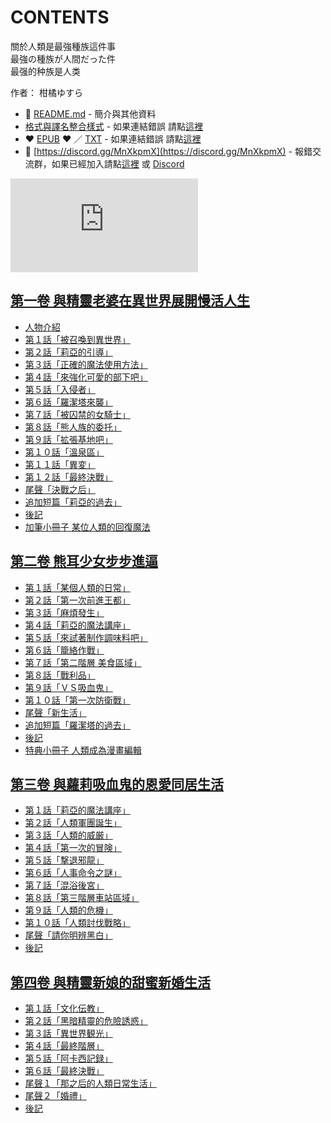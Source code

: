 # CONTENTS

關於人類是最強種族這件事  
最強の種族が人間だった件  
最强的种族是人类  

作者： 柑橘ゆすら  



- :closed_book: [README.md](README.md) - 簡介與其他資料
- [格式與譯名整合樣式](https://github.com/bluelovers/node-novel/blob/master/lib/locales/%E9%97%9C%E6%96%BC%E4%BA%BA%E9%A1%9E%E6%98%AF%E6%9C%80%E5%BC%B7%E7%A8%AE%E6%97%8F%E9%80%99%E4%BB%B6%E4%BA%8B.ts) - 如果連結錯誤 請點[這裡](https://github.com/bluelovers/node-novel/blob/master/lib/locales/)
-  :heart: [EPUB](https://gitlab.com/demonovel/epub-txt/blob/master/wenku8/%E9%97%9C%E6%96%BC%E4%BA%BA%E9%A1%9E%E6%98%AF%E6%9C%80%E5%BC%B7%E7%A8%AE%E6%97%8F%E9%80%99%E4%BB%B6%E4%BA%8B.epub) :heart:  ／ [TXT](https://gitlab.com/demonovel/epub-txt/blob/master/wenku8/out/%E9%97%9C%E6%96%BC%E4%BA%BA%E9%A1%9E%E6%98%AF%E6%9C%80%E5%BC%B7%E7%A8%AE%E6%97%8F%E9%80%99%E4%BB%B6%E4%BA%8B.out.txt) - 如果連結錯誤 請點[這裡](https://gitlab.com/demonovel/epub-txt/blob/master/wenku8/)
- :mega: [https://discord.gg/MnXkpmX](https://discord.gg/MnXkpmX) - 報錯交流群，如果已經加入請點[這裡](https://discordapp.com/channels/467794087769014273/467794088285175809) 或 [Discord](https://discordapp.com/channels/@me)


![導航目錄](https://chart.apis.google.com/chart?cht=qr&chs=150x150&chl=https://gitlab.com/novel-group/txt-source/blob/master/wenku8/關於人類是最強種族這件事/導航目錄.md "導航目錄")




## [第一卷 與精靈老婆在異世界展開慢活人生](00000_%E7%AC%AC%E4%B8%80%E5%8D%B7%20%E8%88%87%E7%B2%BE%E9%9D%88%E8%80%81%E5%A9%86%E5%9C%A8%E7%95%B0%E4%B8%96%E7%95%8C%E5%B1%95%E9%96%8B%E6%85%A2%E6%B4%BB%E4%BA%BA%E7%94%9F)

- [人物介紹](00000_%E7%AC%AC%E4%B8%80%E5%8D%B7%20%E8%88%87%E7%B2%BE%E9%9D%88%E8%80%81%E5%A9%86%E5%9C%A8%E7%95%B0%E4%B8%96%E7%95%8C%E5%B1%95%E9%96%8B%E6%85%A2%E6%B4%BB%E4%BA%BA%E7%94%9F/00010_%E4%BA%BA%E7%89%A9%E4%BB%8B%E7%B4%B9.txt)
- [第１話「被召喚到異世界」](00000_%E7%AC%AC%E4%B8%80%E5%8D%B7%20%E8%88%87%E7%B2%BE%E9%9D%88%E8%80%81%E5%A9%86%E5%9C%A8%E7%95%B0%E4%B8%96%E7%95%8C%E5%B1%95%E9%96%8B%E6%85%A2%E6%B4%BB%E4%BA%BA%E7%94%9F/00020_%E7%AC%AC%EF%BC%91%E8%A9%B1%E3%80%8C%E8%A2%AB%E5%8F%AC%E5%96%9A%E5%88%B0%E7%95%B0%E4%B8%96%E7%95%8C%E3%80%8D.txt)
- [第２話「莉亞的引導」](00000_%E7%AC%AC%E4%B8%80%E5%8D%B7%20%E8%88%87%E7%B2%BE%E9%9D%88%E8%80%81%E5%A9%86%E5%9C%A8%E7%95%B0%E4%B8%96%E7%95%8C%E5%B1%95%E9%96%8B%E6%85%A2%E6%B4%BB%E4%BA%BA%E7%94%9F/00030_%E7%AC%AC%EF%BC%92%E8%A9%B1%E3%80%8C%E8%8E%89%E4%BA%9E%E7%9A%84%E5%BC%95%E5%B0%8E%E3%80%8D.txt)
- [第３話「正確的魔法使用方法」](00000_%E7%AC%AC%E4%B8%80%E5%8D%B7%20%E8%88%87%E7%B2%BE%E9%9D%88%E8%80%81%E5%A9%86%E5%9C%A8%E7%95%B0%E4%B8%96%E7%95%8C%E5%B1%95%E9%96%8B%E6%85%A2%E6%B4%BB%E4%BA%BA%E7%94%9F/00040_%E7%AC%AC%EF%BC%93%E8%A9%B1%E3%80%8C%E6%AD%A3%E7%A2%BA%E7%9A%84%E9%AD%94%E6%B3%95%E4%BD%BF%E7%94%A8%E6%96%B9%E6%B3%95%E3%80%8D.txt)
- [第４話「來強化可愛的部下吧」](00000_%E7%AC%AC%E4%B8%80%E5%8D%B7%20%E8%88%87%E7%B2%BE%E9%9D%88%E8%80%81%E5%A9%86%E5%9C%A8%E7%95%B0%E4%B8%96%E7%95%8C%E5%B1%95%E9%96%8B%E6%85%A2%E6%B4%BB%E4%BA%BA%E7%94%9F/00050_%E7%AC%AC%EF%BC%94%E8%A9%B1%E3%80%8C%E4%BE%86%E5%BC%B7%E5%8C%96%E5%8F%AF%E6%84%9B%E7%9A%84%E9%83%A8%E4%B8%8B%E5%90%A7%E3%80%8D.txt)
- [第５話「入侵者」](00000_%E7%AC%AC%E4%B8%80%E5%8D%B7%20%E8%88%87%E7%B2%BE%E9%9D%88%E8%80%81%E5%A9%86%E5%9C%A8%E7%95%B0%E4%B8%96%E7%95%8C%E5%B1%95%E9%96%8B%E6%85%A2%E6%B4%BB%E4%BA%BA%E7%94%9F/00060_%E7%AC%AC%EF%BC%95%E8%A9%B1%E3%80%8C%E5%85%A5%E4%BE%B5%E8%80%85%E3%80%8D.txt)
- [第６話「羅潔塔來襲」](00000_%E7%AC%AC%E4%B8%80%E5%8D%B7%20%E8%88%87%E7%B2%BE%E9%9D%88%E8%80%81%E5%A9%86%E5%9C%A8%E7%95%B0%E4%B8%96%E7%95%8C%E5%B1%95%E9%96%8B%E6%85%A2%E6%B4%BB%E4%BA%BA%E7%94%9F/00070_%E7%AC%AC%EF%BC%96%E8%A9%B1%E3%80%8C%E7%BE%85%E6%BD%94%E5%A1%94%E4%BE%86%E8%A5%B2%E3%80%8D.txt)
- [第７話「被囚禁的女騎士」](00000_%E7%AC%AC%E4%B8%80%E5%8D%B7%20%E8%88%87%E7%B2%BE%E9%9D%88%E8%80%81%E5%A9%86%E5%9C%A8%E7%95%B0%E4%B8%96%E7%95%8C%E5%B1%95%E9%96%8B%E6%85%A2%E6%B4%BB%E4%BA%BA%E7%94%9F/00080_%E7%AC%AC%EF%BC%97%E8%A9%B1%E3%80%8C%E8%A2%AB%E5%9B%9A%E7%A6%81%E7%9A%84%E5%A5%B3%E9%A8%8E%E5%A3%AB%E3%80%8D.txt)
- [第８話「熊人族的委托」](00000_%E7%AC%AC%E4%B8%80%E5%8D%B7%20%E8%88%87%E7%B2%BE%E9%9D%88%E8%80%81%E5%A9%86%E5%9C%A8%E7%95%B0%E4%B8%96%E7%95%8C%E5%B1%95%E9%96%8B%E6%85%A2%E6%B4%BB%E4%BA%BA%E7%94%9F/00090_%E7%AC%AC%EF%BC%98%E8%A9%B1%E3%80%8C%E7%86%8A%E4%BA%BA%E6%97%8F%E7%9A%84%E5%A7%94%E6%89%98%E3%80%8D.txt)
- [第９話「拡張基地吧」](00000_%E7%AC%AC%E4%B8%80%E5%8D%B7%20%E8%88%87%E7%B2%BE%E9%9D%88%E8%80%81%E5%A9%86%E5%9C%A8%E7%95%B0%E4%B8%96%E7%95%8C%E5%B1%95%E9%96%8B%E6%85%A2%E6%B4%BB%E4%BA%BA%E7%94%9F/00100_%E7%AC%AC%EF%BC%99%E8%A9%B1%E3%80%8C%E6%8B%A1%E5%BC%B5%E5%9F%BA%E5%9C%B0%E5%90%A7%E3%80%8D.txt)
- [第１０話「溫泉區」](00000_%E7%AC%AC%E4%B8%80%E5%8D%B7%20%E8%88%87%E7%B2%BE%E9%9D%88%E8%80%81%E5%A9%86%E5%9C%A8%E7%95%B0%E4%B8%96%E7%95%8C%E5%B1%95%E9%96%8B%E6%85%A2%E6%B4%BB%E4%BA%BA%E7%94%9F/00110_%E7%AC%AC%EF%BC%91%EF%BC%90%E8%A9%B1%E3%80%8C%E6%BA%AB%E6%B3%89%E5%8D%80%E3%80%8D.txt)
- [第１１話「異変」](00000_%E7%AC%AC%E4%B8%80%E5%8D%B7%20%E8%88%87%E7%B2%BE%E9%9D%88%E8%80%81%E5%A9%86%E5%9C%A8%E7%95%B0%E4%B8%96%E7%95%8C%E5%B1%95%E9%96%8B%E6%85%A2%E6%B4%BB%E4%BA%BA%E7%94%9F/00120_%E7%AC%AC%EF%BC%91%EF%BC%91%E8%A9%B1%E3%80%8C%E7%95%B0%E5%A4%89%E3%80%8D.txt)
- [第１２話「最終決戰」](00000_%E7%AC%AC%E4%B8%80%E5%8D%B7%20%E8%88%87%E7%B2%BE%E9%9D%88%E8%80%81%E5%A9%86%E5%9C%A8%E7%95%B0%E4%B8%96%E7%95%8C%E5%B1%95%E9%96%8B%E6%85%A2%E6%B4%BB%E4%BA%BA%E7%94%9F/00130_%E7%AC%AC%EF%BC%91%EF%BC%92%E8%A9%B1%E3%80%8C%E6%9C%80%E7%B5%82%E6%B1%BA%E6%88%B0%E3%80%8D.txt)
- [尾聲「決戰之后」](00000_%E7%AC%AC%E4%B8%80%E5%8D%B7%20%E8%88%87%E7%B2%BE%E9%9D%88%E8%80%81%E5%A9%86%E5%9C%A8%E7%95%B0%E4%B8%96%E7%95%8C%E5%B1%95%E9%96%8B%E6%85%A2%E6%B4%BB%E4%BA%BA%E7%94%9F/00140_%E5%B0%BE%E8%81%B2%E3%80%8C%E6%B1%BA%E6%88%B0%E4%B9%8B%E5%90%8E%E3%80%8D.txt)
- [追加短篇「莉亞的過去」](00000_%E7%AC%AC%E4%B8%80%E5%8D%B7%20%E8%88%87%E7%B2%BE%E9%9D%88%E8%80%81%E5%A9%86%E5%9C%A8%E7%95%B0%E4%B8%96%E7%95%8C%E5%B1%95%E9%96%8B%E6%85%A2%E6%B4%BB%E4%BA%BA%E7%94%9F/00150_%E8%BF%BD%E5%8A%A0%E7%9F%AD%E7%AF%87%E3%80%8C%E8%8E%89%E4%BA%9E%E7%9A%84%E9%81%8E%E5%8E%BB%E3%80%8D.txt)
- [後記](00000_%E7%AC%AC%E4%B8%80%E5%8D%B7%20%E8%88%87%E7%B2%BE%E9%9D%88%E8%80%81%E5%A9%86%E5%9C%A8%E7%95%B0%E4%B8%96%E7%95%8C%E5%B1%95%E9%96%8B%E6%85%A2%E6%B4%BB%E4%BA%BA%E7%94%9F/00160_%E5%BE%8C%E8%A8%98.txt)
- [加筆小冊子 某位人類的回復魔法](00000_%E7%AC%AC%E4%B8%80%E5%8D%B7%20%E8%88%87%E7%B2%BE%E9%9D%88%E8%80%81%E5%A9%86%E5%9C%A8%E7%95%B0%E4%B8%96%E7%95%8C%E5%B1%95%E9%96%8B%E6%85%A2%E6%B4%BB%E4%BA%BA%E7%94%9F/00170_%E5%8A%A0%E7%AD%86%E5%B0%8F%E5%86%8A%E5%AD%90%20%E6%9F%90%E4%BD%8D%E4%BA%BA%E9%A1%9E%E7%9A%84%E5%9B%9E%E5%BE%A9%E9%AD%94%E6%B3%95.txt)


## [第二卷 熊耳少女步步進逼](00010_%E7%AC%AC%E4%BA%8C%E5%8D%B7%20%E7%86%8A%E8%80%B3%E5%B0%91%E5%A5%B3%E6%AD%A5%E6%AD%A5%E9%80%B2%E9%80%BC)

- [第１話「某個人類的日常」](00010_%E7%AC%AC%E4%BA%8C%E5%8D%B7%20%E7%86%8A%E8%80%B3%E5%B0%91%E5%A5%B3%E6%AD%A5%E6%AD%A5%E9%80%B2%E9%80%BC/00010_%E7%AC%AC%EF%BC%91%E8%A9%B1%E3%80%8C%E6%9F%90%E5%80%8B%E4%BA%BA%E9%A1%9E%E7%9A%84%E6%97%A5%E5%B8%B8%E3%80%8D.txt)
- [第２話「第一次前進王都」](00010_%E7%AC%AC%E4%BA%8C%E5%8D%B7%20%E7%86%8A%E8%80%B3%E5%B0%91%E5%A5%B3%E6%AD%A5%E6%AD%A5%E9%80%B2%E9%80%BC/00020_%E7%AC%AC%EF%BC%92%E8%A9%B1%E3%80%8C%E7%AC%AC%E4%B8%80%E6%AC%A1%E5%89%8D%E9%80%B2%E7%8E%8B%E9%83%BD%E3%80%8D.txt)
- [第３話「麻煩發生」](00010_%E7%AC%AC%E4%BA%8C%E5%8D%B7%20%E7%86%8A%E8%80%B3%E5%B0%91%E5%A5%B3%E6%AD%A5%E6%AD%A5%E9%80%B2%E9%80%BC/00030_%E7%AC%AC%EF%BC%93%E8%A9%B1%E3%80%8C%E9%BA%BB%E7%85%A9%E7%99%BC%E7%94%9F%E3%80%8D.txt)
- [第４話「莉亞的魔法講座」](00010_%E7%AC%AC%E4%BA%8C%E5%8D%B7%20%E7%86%8A%E8%80%B3%E5%B0%91%E5%A5%B3%E6%AD%A5%E6%AD%A5%E9%80%B2%E9%80%BC/00040_%E7%AC%AC%EF%BC%94%E8%A9%B1%E3%80%8C%E8%8E%89%E4%BA%9E%E7%9A%84%E9%AD%94%E6%B3%95%E8%AC%9B%E5%BA%A7%E3%80%8D.txt)
- [第５話「來試著制作調味料吧」](00010_%E7%AC%AC%E4%BA%8C%E5%8D%B7%20%E7%86%8A%E8%80%B3%E5%B0%91%E5%A5%B3%E6%AD%A5%E6%AD%A5%E9%80%B2%E9%80%BC/00050_%E7%AC%AC%EF%BC%95%E8%A9%B1%E3%80%8C%E4%BE%86%E8%A9%A6%E8%91%97%E5%88%B6%E4%BD%9C%E8%AA%BF%E5%91%B3%E6%96%99%E5%90%A7%E3%80%8D.txt)
- [第６話「籠絡作戰」](00010_%E7%AC%AC%E4%BA%8C%E5%8D%B7%20%E7%86%8A%E8%80%B3%E5%B0%91%E5%A5%B3%E6%AD%A5%E6%AD%A5%E9%80%B2%E9%80%BC/00060_%E7%AC%AC%EF%BC%96%E8%A9%B1%E3%80%8C%E7%B1%A0%E7%B5%A1%E4%BD%9C%E6%88%B0%E3%80%8D.txt)
- [第７話「第二階層 美食區域」](00010_%E7%AC%AC%E4%BA%8C%E5%8D%B7%20%E7%86%8A%E8%80%B3%E5%B0%91%E5%A5%B3%E6%AD%A5%E6%AD%A5%E9%80%B2%E9%80%BC/00070_%E7%AC%AC%EF%BC%97%E8%A9%B1%E3%80%8C%E7%AC%AC%E4%BA%8C%E9%9A%8E%E5%B1%A4%20%E7%BE%8E%E9%A3%9F%E5%8D%80%E5%9F%9F%E3%80%8D.txt)
- [第８話「戰利品」](00010_%E7%AC%AC%E4%BA%8C%E5%8D%B7%20%E7%86%8A%E8%80%B3%E5%B0%91%E5%A5%B3%E6%AD%A5%E6%AD%A5%E9%80%B2%E9%80%BC/00080_%E7%AC%AC%EF%BC%98%E8%A9%B1%E3%80%8C%E6%88%B0%E5%88%A9%E5%93%81%E3%80%8D.txt)
- [第９話「ＶＳ吸血鬼」](00010_%E7%AC%AC%E4%BA%8C%E5%8D%B7%20%E7%86%8A%E8%80%B3%E5%B0%91%E5%A5%B3%E6%AD%A5%E6%AD%A5%E9%80%B2%E9%80%BC/00090_%E7%AC%AC%EF%BC%99%E8%A9%B1%E3%80%8C%EF%BC%B6%EF%BC%B3%E5%90%B8%E8%A1%80%E9%AC%BC%E3%80%8D.txt)
- [第１０話「第一次防衛戰」](00010_%E7%AC%AC%E4%BA%8C%E5%8D%B7%20%E7%86%8A%E8%80%B3%E5%B0%91%E5%A5%B3%E6%AD%A5%E6%AD%A5%E9%80%B2%E9%80%BC/00100_%E7%AC%AC%EF%BC%91%EF%BC%90%E8%A9%B1%E3%80%8C%E7%AC%AC%E4%B8%80%E6%AC%A1%E9%98%B2%E8%A1%9B%E6%88%B0%E3%80%8D.txt)
- [尾聲「新生活」](00010_%E7%AC%AC%E4%BA%8C%E5%8D%B7%20%E7%86%8A%E8%80%B3%E5%B0%91%E5%A5%B3%E6%AD%A5%E6%AD%A5%E9%80%B2%E9%80%BC/00110_%E5%B0%BE%E8%81%B2%E3%80%8C%E6%96%B0%E7%94%9F%E6%B4%BB%E3%80%8D.txt)
- [追加短篇「羅潔塔的過去」](00010_%E7%AC%AC%E4%BA%8C%E5%8D%B7%20%E7%86%8A%E8%80%B3%E5%B0%91%E5%A5%B3%E6%AD%A5%E6%AD%A5%E9%80%B2%E9%80%BC/00120_%E8%BF%BD%E5%8A%A0%E7%9F%AD%E7%AF%87%E3%80%8C%E7%BE%85%E6%BD%94%E5%A1%94%E7%9A%84%E9%81%8E%E5%8E%BB%E3%80%8D.txt)
- [後記](00010_%E7%AC%AC%E4%BA%8C%E5%8D%B7%20%E7%86%8A%E8%80%B3%E5%B0%91%E5%A5%B3%E6%AD%A5%E6%AD%A5%E9%80%B2%E9%80%BC/00130_%E5%BE%8C%E8%A8%98.txt)
- [特典小冊子 人類成為漫畫編輯](00010_%E7%AC%AC%E4%BA%8C%E5%8D%B7%20%E7%86%8A%E8%80%B3%E5%B0%91%E5%A5%B3%E6%AD%A5%E6%AD%A5%E9%80%B2%E9%80%BC/00140_%E7%89%B9%E5%85%B8%E5%B0%8F%E5%86%8A%E5%AD%90%20%E4%BA%BA%E9%A1%9E%E6%88%90%E7%82%BA%E6%BC%AB%E7%95%AB%E7%B7%A8%E8%BC%AF.txt)


## [第三卷 與蘿莉吸血鬼的恩愛同居生活](00020_%E7%AC%AC%E4%B8%89%E5%8D%B7%20%E8%88%87%E8%98%BF%E8%8E%89%E5%90%B8%E8%A1%80%E9%AC%BC%E7%9A%84%E6%81%A9%E6%84%9B%E5%90%8C%E5%B1%85%E7%94%9F%E6%B4%BB)

- [第１話「莉亞的魔法講座」](00020_%E7%AC%AC%E4%B8%89%E5%8D%B7%20%E8%88%87%E8%98%BF%E8%8E%89%E5%90%B8%E8%A1%80%E9%AC%BC%E7%9A%84%E6%81%A9%E6%84%9B%E5%90%8C%E5%B1%85%E7%94%9F%E6%B4%BB/00010_%E7%AC%AC%EF%BC%91%E8%A9%B1%E3%80%8C%E8%8E%89%E4%BA%9E%E7%9A%84%E9%AD%94%E6%B3%95%E8%AC%9B%E5%BA%A7%E3%80%8D.txt)
- [第２話「人類軍團誕生」](00020_%E7%AC%AC%E4%B8%89%E5%8D%B7%20%E8%88%87%E8%98%BF%E8%8E%89%E5%90%B8%E8%A1%80%E9%AC%BC%E7%9A%84%E6%81%A9%E6%84%9B%E5%90%8C%E5%B1%85%E7%94%9F%E6%B4%BB/00020_%E7%AC%AC%EF%BC%92%E8%A9%B1%E3%80%8C%E4%BA%BA%E9%A1%9E%E8%BB%8D%E5%9C%98%E8%AA%95%E7%94%9F%E3%80%8D.txt)
- [第３話「人類的威厳」](00020_%E7%AC%AC%E4%B8%89%E5%8D%B7%20%E8%88%87%E8%98%BF%E8%8E%89%E5%90%B8%E8%A1%80%E9%AC%BC%E7%9A%84%E6%81%A9%E6%84%9B%E5%90%8C%E5%B1%85%E7%94%9F%E6%B4%BB/00030_%E7%AC%AC%EF%BC%93%E8%A9%B1%E3%80%8C%E4%BA%BA%E9%A1%9E%E7%9A%84%E5%A8%81%E5%8E%B3%E3%80%8D.txt)
- [第４話「第一次的冒険」](00020_%E7%AC%AC%E4%B8%89%E5%8D%B7%20%E8%88%87%E8%98%BF%E8%8E%89%E5%90%B8%E8%A1%80%E9%AC%BC%E7%9A%84%E6%81%A9%E6%84%9B%E5%90%8C%E5%B1%85%E7%94%9F%E6%B4%BB/00040_%E7%AC%AC%EF%BC%94%E8%A9%B1%E3%80%8C%E7%AC%AC%E4%B8%80%E6%AC%A1%E7%9A%84%E5%86%92%E9%99%BA%E3%80%8D.txt)
- [第５話「撃退邪龍」](00020_%E7%AC%AC%E4%B8%89%E5%8D%B7%20%E8%88%87%E8%98%BF%E8%8E%89%E5%90%B8%E8%A1%80%E9%AC%BC%E7%9A%84%E6%81%A9%E6%84%9B%E5%90%8C%E5%B1%85%E7%94%9F%E6%B4%BB/00050_%E7%AC%AC%EF%BC%95%E8%A9%B1%E3%80%8C%E6%92%83%E9%80%80%E9%82%AA%E9%BE%8D%E3%80%8D.txt)
- [第６話「人事命令之謎」](00020_%E7%AC%AC%E4%B8%89%E5%8D%B7%20%E8%88%87%E8%98%BF%E8%8E%89%E5%90%B8%E8%A1%80%E9%AC%BC%E7%9A%84%E6%81%A9%E6%84%9B%E5%90%8C%E5%B1%85%E7%94%9F%E6%B4%BB/00060_%E7%AC%AC%EF%BC%96%E8%A9%B1%E3%80%8C%E4%BA%BA%E4%BA%8B%E5%91%BD%E4%BB%A4%E4%B9%8B%E8%AC%8E%E3%80%8D.txt)
- [第７話「混浴後宮」](00020_%E7%AC%AC%E4%B8%89%E5%8D%B7%20%E8%88%87%E8%98%BF%E8%8E%89%E5%90%B8%E8%A1%80%E9%AC%BC%E7%9A%84%E6%81%A9%E6%84%9B%E5%90%8C%E5%B1%85%E7%94%9F%E6%B4%BB/00070_%E7%AC%AC%EF%BC%97%E8%A9%B1%E3%80%8C%E6%B7%B7%E6%B5%B4%E5%BE%8C%E5%AE%AE%E3%80%8D.txt)
- [第８話「第三階層車站區域」](00020_%E7%AC%AC%E4%B8%89%E5%8D%B7%20%E8%88%87%E8%98%BF%E8%8E%89%E5%90%B8%E8%A1%80%E9%AC%BC%E7%9A%84%E6%81%A9%E6%84%9B%E5%90%8C%E5%B1%85%E7%94%9F%E6%B4%BB/00080_%E7%AC%AC%EF%BC%98%E8%A9%B1%E3%80%8C%E7%AC%AC%E4%B8%89%E9%9A%8E%E5%B1%A4%E8%BB%8A%E7%AB%99%E5%8D%80%E5%9F%9F%E3%80%8D.txt)
- [第９話「人類的危機」](00020_%E7%AC%AC%E4%B8%89%E5%8D%B7%20%E8%88%87%E8%98%BF%E8%8E%89%E5%90%B8%E8%A1%80%E9%AC%BC%E7%9A%84%E6%81%A9%E6%84%9B%E5%90%8C%E5%B1%85%E7%94%9F%E6%B4%BB/00090_%E7%AC%AC%EF%BC%99%E8%A9%B1%E3%80%8C%E4%BA%BA%E9%A1%9E%E7%9A%84%E5%8D%B1%E6%A9%9F%E3%80%8D.txt)
- [第１０話「人類討伐戰略」](00020_%E7%AC%AC%E4%B8%89%E5%8D%B7%20%E8%88%87%E8%98%BF%E8%8E%89%E5%90%B8%E8%A1%80%E9%AC%BC%E7%9A%84%E6%81%A9%E6%84%9B%E5%90%8C%E5%B1%85%E7%94%9F%E6%B4%BB/00100_%E7%AC%AC%EF%BC%91%EF%BC%90%E8%A9%B1%E3%80%8C%E4%BA%BA%E9%A1%9E%E8%A8%8E%E4%BC%90%E6%88%B0%E7%95%A5%E3%80%8D.txt)
- [尾聲「請你明辨黑白」](00020_%E7%AC%AC%E4%B8%89%E5%8D%B7%20%E8%88%87%E8%98%BF%E8%8E%89%E5%90%B8%E8%A1%80%E9%AC%BC%E7%9A%84%E6%81%A9%E6%84%9B%E5%90%8C%E5%B1%85%E7%94%9F%E6%B4%BB/00110_%E5%B0%BE%E8%81%B2%E3%80%8C%E8%AB%8B%E4%BD%A0%E6%98%8E%E8%BE%A8%E9%BB%91%E7%99%BD%E3%80%8D.txt)
- [後記](00020_%E7%AC%AC%E4%B8%89%E5%8D%B7%20%E8%88%87%E8%98%BF%E8%8E%89%E5%90%B8%E8%A1%80%E9%AC%BC%E7%9A%84%E6%81%A9%E6%84%9B%E5%90%8C%E5%B1%85%E7%94%9F%E6%B4%BB/00120_%E5%BE%8C%E8%A8%98.txt)


## [第四卷 與精靈新娘的甜蜜新婚生活](00030_%E7%AC%AC%E5%9B%9B%E5%8D%B7%20%E8%88%87%E7%B2%BE%E9%9D%88%E6%96%B0%E5%A8%98%E7%9A%84%E7%94%9C%E8%9C%9C%E6%96%B0%E5%A9%9A%E7%94%9F%E6%B4%BB)

- [第１話「文化伝教」](00030_%E7%AC%AC%E5%9B%9B%E5%8D%B7%20%E8%88%87%E7%B2%BE%E9%9D%88%E6%96%B0%E5%A8%98%E7%9A%84%E7%94%9C%E8%9C%9C%E6%96%B0%E5%A9%9A%E7%94%9F%E6%B4%BB/00010_%E7%AC%AC%EF%BC%91%E8%A9%B1%E3%80%8C%E6%96%87%E5%8C%96%E4%BC%9D%E6%95%99%E3%80%8D.txt)
- [第２話「黑暗精靈的危險誘惑」](00030_%E7%AC%AC%E5%9B%9B%E5%8D%B7%20%E8%88%87%E7%B2%BE%E9%9D%88%E6%96%B0%E5%A8%98%E7%9A%84%E7%94%9C%E8%9C%9C%E6%96%B0%E5%A9%9A%E7%94%9F%E6%B4%BB/00020_%E7%AC%AC%EF%BC%92%E8%A9%B1%E3%80%8C%E9%BB%91%E6%9A%97%E7%B2%BE%E9%9D%88%E7%9A%84%E5%8D%B1%E9%9A%AA%E8%AA%98%E6%83%91%E3%80%8D.txt)
- [第３話「異世界観光」](00030_%E7%AC%AC%E5%9B%9B%E5%8D%B7%20%E8%88%87%E7%B2%BE%E9%9D%88%E6%96%B0%E5%A8%98%E7%9A%84%E7%94%9C%E8%9C%9C%E6%96%B0%E5%A9%9A%E7%94%9F%E6%B4%BB/00030_%E7%AC%AC%EF%BC%93%E8%A9%B1%E3%80%8C%E7%95%B0%E4%B8%96%E7%95%8C%E8%A6%B3%E5%85%89%E3%80%8D.txt)
- [第４話「最終階層」](00030_%E7%AC%AC%E5%9B%9B%E5%8D%B7%20%E8%88%87%E7%B2%BE%E9%9D%88%E6%96%B0%E5%A8%98%E7%9A%84%E7%94%9C%E8%9C%9C%E6%96%B0%E5%A9%9A%E7%94%9F%E6%B4%BB/00040_%E7%AC%AC%EF%BC%94%E8%A9%B1%E3%80%8C%E6%9C%80%E7%B5%82%E9%9A%8E%E5%B1%A4%E3%80%8D.txt)
- [第５話「阿卡西記録」](00030_%E7%AC%AC%E5%9B%9B%E5%8D%B7%20%E8%88%87%E7%B2%BE%E9%9D%88%E6%96%B0%E5%A8%98%E7%9A%84%E7%94%9C%E8%9C%9C%E6%96%B0%E5%A9%9A%E7%94%9F%E6%B4%BB/00050_%E7%AC%AC%EF%BC%95%E8%A9%B1%E3%80%8C%E9%98%BF%E5%8D%A1%E8%A5%BF%E8%A8%98%E9%8C%B2%E3%80%8D.txt)
- [第６話「最終決戰」](00030_%E7%AC%AC%E5%9B%9B%E5%8D%B7%20%E8%88%87%E7%B2%BE%E9%9D%88%E6%96%B0%E5%A8%98%E7%9A%84%E7%94%9C%E8%9C%9C%E6%96%B0%E5%A9%9A%E7%94%9F%E6%B4%BB/00060_%E7%AC%AC%EF%BC%96%E8%A9%B1%E3%80%8C%E6%9C%80%E7%B5%82%E6%B1%BA%E6%88%B0%E3%80%8D.txt)
- [尾聲１「那之后的人類日常生活」](00030_%E7%AC%AC%E5%9B%9B%E5%8D%B7%20%E8%88%87%E7%B2%BE%E9%9D%88%E6%96%B0%E5%A8%98%E7%9A%84%E7%94%9C%E8%9C%9C%E6%96%B0%E5%A9%9A%E7%94%9F%E6%B4%BB/00070_%E5%B0%BE%E8%81%B2%EF%BC%91%E3%80%8C%E9%82%A3%E4%B9%8B%E5%90%8E%E7%9A%84%E4%BA%BA%E9%A1%9E%E6%97%A5%E5%B8%B8%E7%94%9F%E6%B4%BB%E3%80%8D.txt)
- [尾聲２「婚禮」](00030_%E7%AC%AC%E5%9B%9B%E5%8D%B7%20%E8%88%87%E7%B2%BE%E9%9D%88%E6%96%B0%E5%A8%98%E7%9A%84%E7%94%9C%E8%9C%9C%E6%96%B0%E5%A9%9A%E7%94%9F%E6%B4%BB/00080_%E5%B0%BE%E8%81%B2%EF%BC%92%E3%80%8C%E5%A9%9A%E7%A6%AE%E3%80%8D.txt)
- [後記](00030_%E7%AC%AC%E5%9B%9B%E5%8D%B7%20%E8%88%87%E7%B2%BE%E9%9D%88%E6%96%B0%E5%A8%98%E7%9A%84%E7%94%9C%E8%9C%9C%E6%96%B0%E5%A9%9A%E7%94%9F%E6%B4%BB/00090_%E5%BE%8C%E8%A8%98.txt)

